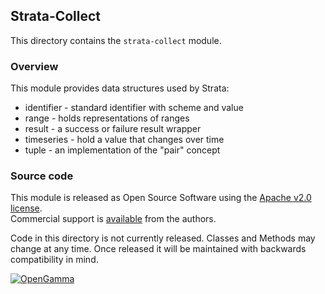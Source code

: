 Strata-Collect
--------------
This directory contains the `strata-collect` module.

### Overview

This module provides data structures used by Strata:

* identifier - standard identifier with scheme and value
* range - holds representations of ranges
* result - a success or failure result wrapper
* timeseries - hold a value that changes over time
* tuple - an implementation of the "pair" concept


### Source code

This module is released as Open Source Software using the
[Apache v2.0 license](http://www.apache.org/licenses/LICENSE-2.0.html).  
Commercial support is [available](http://www.opengamma.com/) from the authors.

Code in this directory is not currently released.
Classes and Methods may change at any time.
Once released it will be maintained with backwards compatibility in mind.

[![OpenGamma](http://developers.opengamma.com/res/display/default/chrome/masthead_logo.png "OpenGamma")](http://www.opengamma.com)
